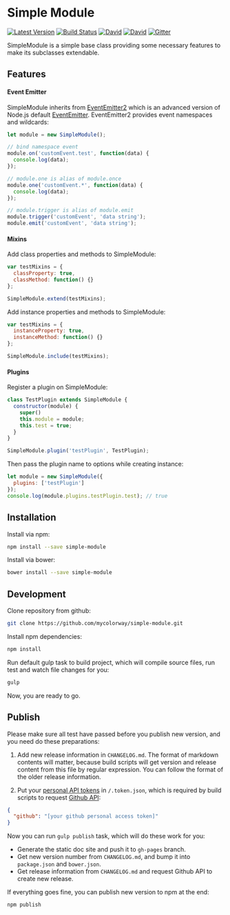 # Simple Module

[![Latest Version](https://img.shields.io/npm/v/simple-module.svg)](https://www.npmjs.com/package/simple-module)
[![Build Status](https://img.shields.io/travis/mycolorway/simple-module.svg)](https://travis-ci.org/mycolorway/simple-module)
[![David](https://img.shields.io/david/mycolorway/simple-module.svg)](https://david-dm.org/mycolorway/simple-module)
[![David](https://img.shields.io/david/dev/mycolorway/simple-module.svg)](https://david-dm.org/mycolorway/simple-module#info=devDependencies)
[![Gitter](https://img.shields.io/gitter/room/nwjs/nw.js.svg)](https://gitter.im/mycolorway/simple-module)

SimpleModule is a simple base class providing some necessary features to make its subclasses extendable.

## Features

#### Event Emitter

SimpleModule inherits from [EventEmitter2](https://github.com/asyncly/EventEmitter2) which is an advanced version of Node.js default [EventEmitter](https://nodejs.org/api/events.html). EventEmitter2 provides event namespaces and wildcards:

```js
let module = new SimpleModule();

// bind namespace event
module.on('customEvent.test', function(data) {
  console.log(data);
});

// module.one is alias of module.once
module.one('customEvent.*', function(data) {
  console.log(data);
});

// module.trigger is alias of module.emit
module.trigger('customEvent', 'data string');
module.emit('customEvent', 'data string');
```

#### Mixins

Add class properties and methods to SimpleModule:

```js
var testMixins = {
  classProperty: true,
  classMethod: function() {}
};

SimpleModule.extend(testMixins);
```

Add instance properties and methods to SimpleModule:

```js
var testMixins = {
  instanceProperty: true,
  instanceMethod: function() {}
};

SimpleModule.include(testMixins);
```

#### Plugins

Register a plugin on SimpleModule:

```js
class TestPlugin extends SimpleModule {
  constructor(module) {
    super()
    this.module = module;
    this.test = true;
  }
}

SimpleModule.plugin('testPlugin', TestPlugin);
```

Then pass the plugin name to options while creating instance:

```js
let module = new SimpleModule({
  plugins: ['testPlugin']
});
console.log(module.plugins.testPlugin.test); // true
```

## Installation

Install via npm:

```bash
npm install --save simple-module
```

Install via bower:

```bash
bower install --save simple-module
```

## Development

Clone repository from github:

```bash
git clone https://github.com/mycolorway/simple-module.git
```

Install npm dependencies:

```bash
npm install
```

Run default gulp task to build project, which will compile source files, run test and watch file changes for you:

```bash
gulp
```

Now, you are ready to go.

## Publish

Please make sure all test have passed before you publish new version, and you need do these preparations:

1. Add new release information in `CHANGELOG.md`. The format of markdown contents will matter, because build scripts will get version and release content from this file by regular expression. You can follow the format of the older release information.

2. Put your [personal API tokens](https://github.com/blog/1509-personal-api-tokens) in `/.token.json`, which is required by build scripts to request [Github API](https://developer.github.com/v3/):

```json
{
  "github": "[your github personal access token]"
}
```

Now you can run `gulp publish` task, which will do these work for you:

* Generate the static doc site and push it to `gh-pages` branch.
* Get new version number from `CHANGELOG.md`, and bump it into `package.json` and `bower.json`.
* Get release information from `CHANGELOG.md` and request Github API to create new release.

If everything goes fine, you can publish new version to npm at the end:

```bash
npm publish
```
